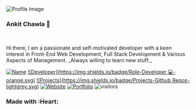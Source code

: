 <!-- Header -->
![Profile Image](https://avatars3.githubusercontent.com/u/19408318?s=460&u=a81fb87bfd7947db424cb54bf4781c04ecf77c0e&v=4)
### Ankit Chawla 👋
<p>&nbsp;</p>
Hi there, I am a passionate and self-motivated developer with a keen interest in Front-End Web Development, Full Stack Development & Various Aspects of Management. _Always willing to learn new stuff._

<!-- Mid-Section -->

<!-- Footer -->
[![Name](https://img.shields.io/badge/Maintainer-Ankit-blue.svg)]()
[![Developer](https://img.shields.io/badge/Role-Developer :computer:-orange.svg)]()
[![Projects](https://img.shields.io/badge/Projects-Github Repos-lightgrey.svg)](https://github.com/ankitc26)
[![Website](https://img.shields.io/badge/Website-Linkmini-yellow.svg)](http://portfolio.linkmini.me)
[![Portfolio](https://img.shields.io/badge/Portfolio-Aboutme-brightgreen.svg)](http://portfolio.linkmini.me)
![visitors](https://visitor-badge.glitch.me/badge?page_id=ankitc26.visitor-badge)

### Made with :Heart:

<!--
**ankitc26/ankitc26** is a ✨ _special_ ✨ repository because its `README.md` (this file) appears on your GitHub profile.

Here are some ideas to get you started:

- 🔭 I’m currently working on ...
- 🌱 I’m currently learning ...
- 👯 I’m looking to collaborate on ...
- 🤔 I’m looking for help with ...
- 💬 Ask me about ...
- 📫 How to reach me: ...
- 😄 Pronouns: ...
- ⚡ Fun fact: ...
-->
